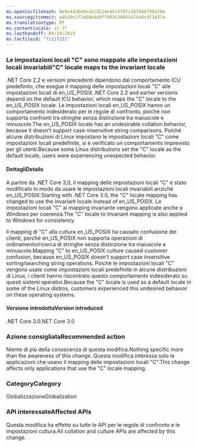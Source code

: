 ```yaml
---
ms.openlocfilehash: 9e9e443be9ea51d214e95c676fc28f0d8790af8b
ms.sourcegitcommit: a4b10e1f2a8bb4e8ff902630855474a0c4f1b37a
ms.translationtype: MT
ms.contentlocale: it-IT
ms.lasthandoff: 09/19/2019
ms.locfileid: "71117231"
---
```

### <a name="c-locale-maps-to-the-invariant-locale"></a><span data-ttu-id="ba1c7-101">Le impostazioni locali "C" sono mappate alle impostazioni locali invariabili</span><span class="sxs-lookup"><span data-stu-id="ba1c7-101">"C" locale maps to the invariant locale</span></span>

<span data-ttu-id="ba1c7-102">.NET Core 2,2 e versioni precedenti dipendono dal comportamento ICU predefinito, che esegue il mapping delle impostazioni locali "C" alle impostazioni locali di en_US_POSIX.</span><span class="sxs-lookup"><span data-stu-id="ba1c7-102">.NET Core 2.2 and earlier versions depend on the default ICU behavior, which maps the "C" locale to the en_US_POSIX locale.</span></span> <span data-ttu-id="ba1c7-103">Le impostazioni locali en_US_POSIX hanno un comportamento indesiderato per le regole di confronto, poiché non supporta confronti tra stringhe senza distinzione tra maiuscole e minuscole.</span><span class="sxs-lookup"><span data-stu-id="ba1c7-103">The en_US_POSIX locale has an undesirable collation behavior, because it doesn't support case-insensitive string comparisons.</span></span> <span data-ttu-id="ba1c7-104">Poiché alcune distribuzioni di Linux impostano le impostazioni locali "C" come impostazioni locali predefinite, si è verificato un comportamento imprevisto per gli utenti.</span><span class="sxs-lookup"><span data-stu-id="ba1c7-104">Because some Linux distributions set the "C" locale as the default locale, users were experiencing unexpected behavior.</span></span> 

#### <a name="details"></a><span data-ttu-id="ba1c7-105">Dettagli</span><span class="sxs-lookup"><span data-stu-id="ba1c7-105">Details</span></span>

<span data-ttu-id="ba1c7-106">A partire da .NET Core 3,0, il mapping delle impostazioni locali "C" è stato modificato in modo da usare le impostazioni locali invariabili anziché en_US_POSIX.</span><span class="sxs-lookup"><span data-stu-id="ba1c7-106">Starting with .NET Core 3.0, the "C" locale mapping has changed to use the Invariant locale instead of en_US_POSIX.</span></span> <span data-ttu-id="ba1c7-107">Le impostazioni locali "C" al mapping invariante vengono applicate anche a Windows per coerenza.</span><span class="sxs-lookup"><span data-stu-id="ba1c7-107">The "C" locale to Invariant mapping is also applied to Windows for consistency.</span></span>

<span data-ttu-id="ba1c7-108">Il mapping di "C" alla cultura en_US_POSIX ha causato confusione dei clienti, perché en_US_POSIX non supporta operazioni di ordinamento/ricerca di stringhe senza distinzione tra maiuscole e minuscole.</span><span class="sxs-lookup"><span data-stu-id="ba1c7-108">Mapping "C" to en_US_POSIX culture caused customer confusion, because en_US_POSIX doesn't support case insensitive sorting/searching string operations.</span></span> <span data-ttu-id="ba1c7-109">Poiché le impostazioni locali "C" vengono usate come impostazioni locali predefinite in alcune distribuzioni di Linux, i clienti hanno riscontrato questo comportamento indesiderato su questi sistemi operativi.</span><span class="sxs-lookup"><span data-stu-id="ba1c7-109">Because the "C" locale is used as a default locale in some of the Linux distros, customers experienced this undesired behavior on these operating systems.</span></span> 

#### <a name="version-introduced"></a><span data-ttu-id="ba1c7-110">Versione introdotta</span><span class="sxs-lookup"><span data-stu-id="ba1c7-110">Version introduced</span></span>

<span data-ttu-id="ba1c7-111">.NET Core 3.0</span><span class="sxs-lookup"><span data-stu-id="ba1c7-111">.NET Core 3.0</span></span>

### <a name="recommended-action"></a><span data-ttu-id="ba1c7-112">Azione consigliata</span><span class="sxs-lookup"><span data-stu-id="ba1c7-112">Recommended action</span></span>

<span data-ttu-id="ba1c7-113">Niente di più della conoscenza di questa modifica.</span><span class="sxs-lookup"><span data-stu-id="ba1c7-113">Nothing specific more than the awareness of this change.</span></span> <span data-ttu-id="ba1c7-114">Questa modifica interessa solo le applicazioni che usano il mapping delle impostazioni locali "C".</span><span class="sxs-lookup"><span data-stu-id="ba1c7-114">This change affects only applications that use the "C" locale mapping.</span></span>

### <a name="category"></a><span data-ttu-id="ba1c7-115">Category</span><span class="sxs-lookup"><span data-stu-id="ba1c7-115">Category</span></span>

<span data-ttu-id="ba1c7-116">Globalizzazione</span><span class="sxs-lookup"><span data-stu-id="ba1c7-116">Globalization</span></span> 

### <a name="affected-apis"></a><span data-ttu-id="ba1c7-117">API interessate</span><span class="sxs-lookup"><span data-stu-id="ba1c7-117">Affected APIs</span></span>

<span data-ttu-id="ba1c7-118">Questa modifica ha effetto su tutte le API per le regole di confronto e le impostazioni cultura.</span><span class="sxs-lookup"><span data-stu-id="ba1c7-118">All collation and culture APIs are affected by this change.</span></span>

<!--

-->
